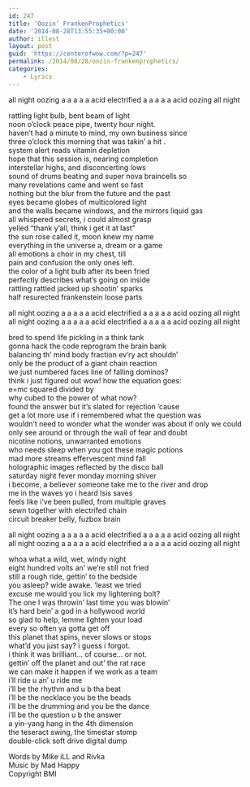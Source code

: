 ```yaml
---
id: 247
title: 'Oozin’ FrankenProphetics'
date: '2014-08-28T13:55:35+00:00'
author: illest
layout: post
guid: 'https://centerofwow.com/?p=247'
permalink: /2014/08/28/oozin-frankenprophetics/
categories:
    - Lyrics
---
```


all night oozing a a a a a acid electrified a a a a a acid oozing all night

rattling light bulb, bent beam of light  
noon o’clock peace pipe, twenty hour night.  
haven’t had a minute to mind, my own business since  
three o’clock this morning that was takin’ a hit .  
system alert reads vitamin depletion  
hope that this session is, nearing completion  
interstellar highs, and disconcerting lows  
sound of drums beating and super nova braincells so  
many revelations came and went so fast  
nothing but the blur from the future and the past  
eyes became globes of multicolored light  
and the walls became windows, and the mirrors liquid gas  
all whispered secrets, i could almost grasp  
yelled “thank y’all, think i get it at last”  
the sun rose called it, moon knew my name  
everything in the universe a, dream or a game  
all emotions a choir in my chest, till  
pain and confusion the only ones left.  
the color of a light bulb after its been fried  
perfectly describes what’s going on inside  
rattling rattled jacked up shootin’ sparks  
half resurected frankenstein loose parts

all night oozing a a a a a acid electrified a a a a a acid oozing all night  
all night oozing a a a a a acid electrified a a a a a acid oozing all night

bred to spend life pickling in a think tank  
gonna hack the code reprogram the brain bank  
balancing th’ mind body fraction ev’ry act shouldn’  
only be the product of a giant chain reaction  
we just numbered faces line of falling dominos?  
think i just figured out wow! how the equation goes:  
e=mc squared divided by  
why cubed to the power of what now?  
found the answer but it’s slated for rejection ’cause  
get a lot more use if i remembered what the question was  
wouldn’t need to wonder what the wonder was about if only we could  
only see around or through the wall of fear and doubt  
nicotine notions, unwarranted emotions  
who needs sleep when you got these magic potions  
mad more streams effervescent mind fall  
holographic images reflected by the disco ball  
saturday night fever monday morning shiver  
i become, a believer someone take me to the river and drop  
me in the waves yo i heard Isis saves  
feels like i’ve been pulled, from multiple graves  
sewn together with electrifed chain  
circuit breaker belly, fuzbox brain

all night oozing a a a a a acid electrified a a a a a acid oozing all night  
all night oozing a a a a a acid electrified a a a a a acid oozing all night

whoa what a wild, wet, windy night  
eight hundred volts an’ we’re still not fried  
still a rough ride, gettin’ to the bedside  
you asleep? wide awake. ‘least we tried  
excuse me would you lick my lightening bolt?  
The one I was throwin’ last time you was blowin’  
it’s hard bein’ a god in a hollywood world  
so glad to help, lemme lighten your load  
every so often ya gotta get off  
this planet that spins, never slows or stops  
what’d you just say? i guess i forgot.  
i think it was brilliant… of course… or not.  
gettin’ off the planet and out’ the rat race  
we can make it happen if we work as a team  
i’ll ride u an’ u ride me  
i’ll be the rhythm and u b tha beat  
i’ll be the necklace you be the beads  
i’ll be the drumming and you be the dance  
i’ll be the question u b the answer  
a yin-yang hang in the 4th dimension  
the teseract swing, the timestar stomp  
double-click soft drive digital dump

Words by Mike iLL and Rivka  
Music by Mad Happy  
Copyright BMI